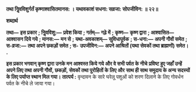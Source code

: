 **तथा निॢवविशुर्गर्तं कृष्णाश्वासितमानस: ।** **यथावकाशं सधना: सव्रजा: सोपजीविन: ॥ २२॥** 

**शब्दार्थ** 

**तथा—** **इस प्रकार** **; निॢवविशु:—** **प्रवेश किया** **; गर्तम्—** **गढ़े में** **; कृष्ण—** **कृष्ण द्वारा** **; आश्वासित—** **आश्वासन दिये गये** **; मानस:—** **मन से** **; यथा-अवकाशम्—** **सुविधापूर्वक** **; स-धना:—** **अपनी गौवों समेत** **; स-व्रजा:—** **तथा अपने छकड़ों समेत** **; स-** **उपजीविन:—** **अपने आश्रितों (यथा सेवकों तथा ब्राह्मणों) समेत।** **.** 

**इस प्रकार भगवान् कृष्ण द्वारा उनके मन आश्वस्त किये गये और वे सभी पर्वत के नीचे** **प्रविष्ट हुए जहाँ उन्हें अपने लिए तथा अपनी गौवों, छकड़ों, सेवकों तथा पुरोहितों के लिए और** **साथ ही साथ समुदाय के अन्य सदस्यों के लिए पर्याप्त स्थान मिल गया।** **तात्पर्य :** वृन्दावन के सारे घरेलू पशुओं को शरण दिलाने के लिए गोवर्धन पर्वत के नीचे ले जाया गया।  